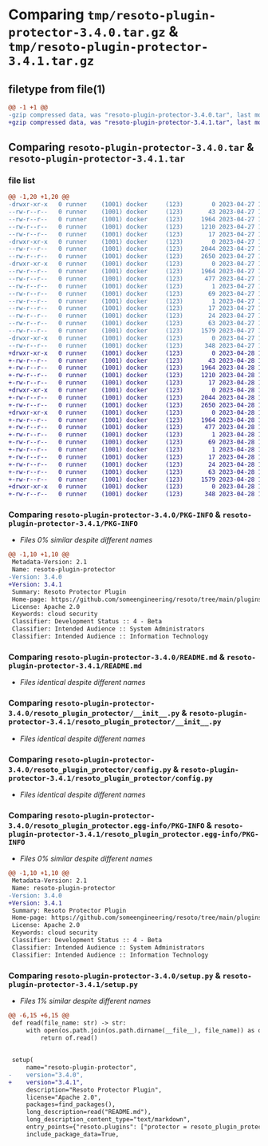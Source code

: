 # Comparing `tmp/resoto-plugin-protector-3.4.0.tar.gz` & `tmp/resoto-plugin-protector-3.4.1.tar.gz`

## filetype from file(1)

```diff
@@ -1 +1 @@
-gzip compressed data, was "resoto-plugin-protector-3.4.0.tar", last modified: Thu Apr 27 11:22:01 2023, max compression
+gzip compressed data, was "resoto-plugin-protector-3.4.1.tar", last modified: Fri Apr 28 15:14:23 2023, max compression
```

## Comparing `resoto-plugin-protector-3.4.0.tar` & `resoto-plugin-protector-3.4.1.tar`

### file list

```diff
@@ -1,20 +1,20 @@
-drwxr-xr-x   0 runner    (1001) docker     (123)        0 2023-04-27 11:22:01.870856 resoto-plugin-protector-3.4.0/
--rw-r--r--   0 runner    (1001) docker     (123)       43 2023-04-27 11:19:58.000000 resoto-plugin-protector-3.4.0/MANIFEST.in
--rw-r--r--   0 runner    (1001) docker     (123)     1964 2023-04-27 11:22:01.870856 resoto-plugin-protector-3.4.0/PKG-INFO
--rw-r--r--   0 runner    (1001) docker     (123)     1210 2023-04-27 11:19:58.000000 resoto-plugin-protector-3.4.0/README.md
--rw-r--r--   0 runner    (1001) docker     (123)       17 2023-04-27 11:19:58.000000 resoto-plugin-protector-3.4.0/requirements.txt
-drwxr-xr-x   0 runner    (1001) docker     (123)        0 2023-04-27 11:22:01.866855 resoto-plugin-protector-3.4.0/resoto_plugin_protector/
--rw-r--r--   0 runner    (1001) docker     (123)     2044 2023-04-27 11:19:58.000000 resoto-plugin-protector-3.4.0/resoto_plugin_protector/__init__.py
--rw-r--r--   0 runner    (1001) docker     (123)     2650 2023-04-27 11:19:58.000000 resoto-plugin-protector-3.4.0/resoto_plugin_protector/config.py
-drwxr-xr-x   0 runner    (1001) docker     (123)        0 2023-04-27 11:22:01.870856 resoto-plugin-protector-3.4.0/resoto_plugin_protector.egg-info/
--rw-r--r--   0 runner    (1001) docker     (123)     1964 2023-04-27 11:22:01.000000 resoto-plugin-protector-3.4.0/resoto_plugin_protector.egg-info/PKG-INFO
--rw-r--r--   0 runner    (1001) docker     (123)      477 2023-04-27 11:22:01.000000 resoto-plugin-protector-3.4.0/resoto_plugin_protector.egg-info/SOURCES.txt
--rw-r--r--   0 runner    (1001) docker     (123)        1 2023-04-27 11:22:01.000000 resoto-plugin-protector-3.4.0/resoto_plugin_protector.egg-info/dependency_links.txt
--rw-r--r--   0 runner    (1001) docker     (123)       69 2023-04-27 11:22:01.000000 resoto-plugin-protector-3.4.0/resoto_plugin_protector.egg-info/entry_points.txt
--rw-r--r--   0 runner    (1001) docker     (123)        1 2023-04-27 11:22:01.000000 resoto-plugin-protector-3.4.0/resoto_plugin_protector.egg-info/not-zip-safe
--rw-r--r--   0 runner    (1001) docker     (123)       17 2023-04-27 11:22:01.000000 resoto-plugin-protector-3.4.0/resoto_plugin_protector.egg-info/requires.txt
--rw-r--r--   0 runner    (1001) docker     (123)       24 2023-04-27 11:22:01.000000 resoto-plugin-protector-3.4.0/resoto_plugin_protector.egg-info/top_level.txt
--rw-r--r--   0 runner    (1001) docker     (123)       63 2023-04-27 11:22:01.870856 resoto-plugin-protector-3.4.0/setup.cfg
--rw-r--r--   0 runner    (1001) docker     (123)     1579 2023-04-27 11:19:58.000000 resoto-plugin-protector-3.4.0/setup.py
-drwxr-xr-x   0 runner    (1001) docker     (123)        0 2023-04-27 11:22:01.870856 resoto-plugin-protector-3.4.0/test/
--rw-r--r--   0 runner    (1001) docker     (123)      348 2023-04-27 11:19:58.000000 resoto-plugin-protector-3.4.0/test/test_config.py
+drwxr-xr-x   0 runner    (1001) docker     (123)        0 2023-04-28 15:14:23.220754 resoto-plugin-protector-3.4.1/
+-rw-r--r--   0 runner    (1001) docker     (123)       43 2023-04-28 15:12:04.000000 resoto-plugin-protector-3.4.1/MANIFEST.in
+-rw-r--r--   0 runner    (1001) docker     (123)     1964 2023-04-28 15:14:23.220754 resoto-plugin-protector-3.4.1/PKG-INFO
+-rw-r--r--   0 runner    (1001) docker     (123)     1210 2023-04-28 15:12:04.000000 resoto-plugin-protector-3.4.1/README.md
+-rw-r--r--   0 runner    (1001) docker     (123)       17 2023-04-28 15:12:04.000000 resoto-plugin-protector-3.4.1/requirements.txt
+drwxr-xr-x   0 runner    (1001) docker     (123)        0 2023-04-28 15:14:23.220754 resoto-plugin-protector-3.4.1/resoto_plugin_protector/
+-rw-r--r--   0 runner    (1001) docker     (123)     2044 2023-04-28 15:12:04.000000 resoto-plugin-protector-3.4.1/resoto_plugin_protector/__init__.py
+-rw-r--r--   0 runner    (1001) docker     (123)     2650 2023-04-28 15:12:04.000000 resoto-plugin-protector-3.4.1/resoto_plugin_protector/config.py
+drwxr-xr-x   0 runner    (1001) docker     (123)        0 2023-04-28 15:14:23.220754 resoto-plugin-protector-3.4.1/resoto_plugin_protector.egg-info/
+-rw-r--r--   0 runner    (1001) docker     (123)     1964 2023-04-28 15:14:23.000000 resoto-plugin-protector-3.4.1/resoto_plugin_protector.egg-info/PKG-INFO
+-rw-r--r--   0 runner    (1001) docker     (123)      477 2023-04-28 15:14:23.000000 resoto-plugin-protector-3.4.1/resoto_plugin_protector.egg-info/SOURCES.txt
+-rw-r--r--   0 runner    (1001) docker     (123)        1 2023-04-28 15:14:23.000000 resoto-plugin-protector-3.4.1/resoto_plugin_protector.egg-info/dependency_links.txt
+-rw-r--r--   0 runner    (1001) docker     (123)       69 2023-04-28 15:14:23.000000 resoto-plugin-protector-3.4.1/resoto_plugin_protector.egg-info/entry_points.txt
+-rw-r--r--   0 runner    (1001) docker     (123)        1 2023-04-28 15:14:23.000000 resoto-plugin-protector-3.4.1/resoto_plugin_protector.egg-info/not-zip-safe
+-rw-r--r--   0 runner    (1001) docker     (123)       17 2023-04-28 15:14:23.000000 resoto-plugin-protector-3.4.1/resoto_plugin_protector.egg-info/requires.txt
+-rw-r--r--   0 runner    (1001) docker     (123)       24 2023-04-28 15:14:23.000000 resoto-plugin-protector-3.4.1/resoto_plugin_protector.egg-info/top_level.txt
+-rw-r--r--   0 runner    (1001) docker     (123)       63 2023-04-28 15:14:23.220754 resoto-plugin-protector-3.4.1/setup.cfg
+-rw-r--r--   0 runner    (1001) docker     (123)     1579 2023-04-28 15:12:04.000000 resoto-plugin-protector-3.4.1/setup.py
+drwxr-xr-x   0 runner    (1001) docker     (123)        0 2023-04-28 15:14:23.220754 resoto-plugin-protector-3.4.1/test/
+-rw-r--r--   0 runner    (1001) docker     (123)      348 2023-04-28 15:12:04.000000 resoto-plugin-protector-3.4.1/test/test_config.py
```

### Comparing `resoto-plugin-protector-3.4.0/PKG-INFO` & `resoto-plugin-protector-3.4.1/PKG-INFO`

 * *Files 0% similar despite different names*

```diff
@@ -1,10 +1,10 @@
 Metadata-Version: 2.1
 Name: resoto-plugin-protector
-Version: 3.4.0
+Version: 3.4.1
 Summary: Resoto Protector Plugin
 Home-page: https://github.com/someengineering/resoto/tree/main/plugins/protector
 License: Apache 2.0
 Keywords: cloud security
 Classifier: Development Status :: 4 - Beta
 Classifier: Intended Audience :: System Administrators
 Classifier: Intended Audience :: Information Technology
```

### Comparing `resoto-plugin-protector-3.4.0/README.md` & `resoto-plugin-protector-3.4.1/README.md`

 * *Files identical despite different names*

### Comparing `resoto-plugin-protector-3.4.0/resoto_plugin_protector/__init__.py` & `resoto-plugin-protector-3.4.1/resoto_plugin_protector/__init__.py`

 * *Files identical despite different names*

### Comparing `resoto-plugin-protector-3.4.0/resoto_plugin_protector/config.py` & `resoto-plugin-protector-3.4.1/resoto_plugin_protector/config.py`

 * *Files identical despite different names*

### Comparing `resoto-plugin-protector-3.4.0/resoto_plugin_protector.egg-info/PKG-INFO` & `resoto-plugin-protector-3.4.1/resoto_plugin_protector.egg-info/PKG-INFO`

 * *Files 0% similar despite different names*

```diff
@@ -1,10 +1,10 @@
 Metadata-Version: 2.1
 Name: resoto-plugin-protector
-Version: 3.4.0
+Version: 3.4.1
 Summary: Resoto Protector Plugin
 Home-page: https://github.com/someengineering/resoto/tree/main/plugins/protector
 License: Apache 2.0
 Keywords: cloud security
 Classifier: Development Status :: 4 - Beta
 Classifier: Intended Audience :: System Administrators
 Classifier: Intended Audience :: Information Technology
```

### Comparing `resoto-plugin-protector-3.4.0/setup.py` & `resoto-plugin-protector-3.4.1/setup.py`

 * *Files 1% similar despite different names*

```diff
@@ -6,15 +6,15 @@
 def read(file_name: str) -> str:
     with open(os.path.join(os.path.dirname(__file__), file_name)) as of:
         return of.read()
 
 
 setup(
     name="resoto-plugin-protector",
-    version="3.4.0",
+    version="3.4.1",
     description="Resoto Protector Plugin",
     license="Apache 2.0",
     packages=find_packages(),
     long_description=read("README.md"),
     long_description_content_type="text/markdown",
     entry_points={"resoto.plugins": ["protector = resoto_plugin_protector:ProtectorPlugin"]},
     include_package_data=True,
```

